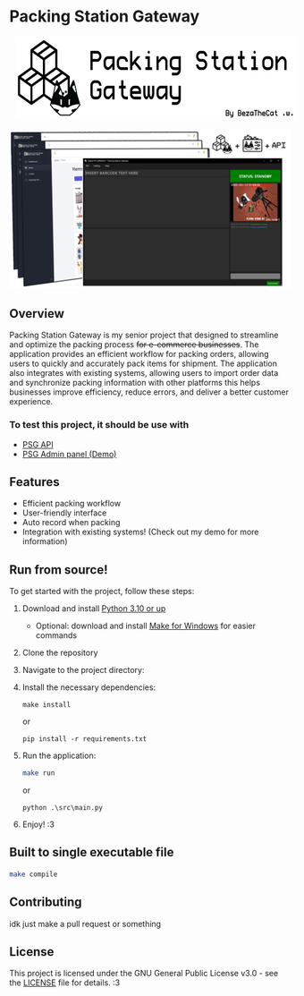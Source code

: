 # Packing Station Gateway

<div align="center">
    <img src="./images/banner.png" alt="PSG banner" style="height: 150px; margin-left: 10px;" />
</div>

![Packing Station Gateway](/images/gateway-packing-station%20presentation.png)

## Overview

Packing Station Gateway is my senior project that designed to streamline and optimize the packing process ~~for e-commerce businesses~~. <!-- :P --> The application provides an efficient workflow for packing orders, allowing users to quickly and accurately pack items for shipment. The application also integrates with existing systems, allowing users to import order data and synchronize packing information with other platforms this helps businesses improve efficiency, reduce errors, and deliver a better customer experience.

### To test this project, it should be use with
- [PSG API](https://github.com/beam7894123/gateway-packing-station/tree/api)
- [PSG Admin panel (Demo)](https://github.com/beam7894123/gateway-packing-station/tree/demo)


## Features
- Efficient packing workflow
- User-friendly interface
- Auto record when packing
- Integration with existing systems! (Check out my demo for more information)

## Run from source!

To get started with the project, follow these steps:
1. Download and install [Python 3.10 or up](https://www.python.org/downloads/)
    - Optional: download and install [Make for Windows](http://gnuwin32.sourceforge.net/packages/make.htm) for easier commands

2. Clone the repository

3. Navigate to the project directory:

4. Install the necessary dependencies:
    ```
    make install
    ```
    or 
    ```
    pip install -r requirements.txt
    ```
5. Run the application:
    ```sh
    make run
    ```
    or
    ```
    python .\src\main.py
    ```
6. Enjoy! :3

## Built to single executable file
```sh
make compile
```


## Contributing
idk just make a pull request or something

## License

This project is licensed under the GNU General Public License v3.0 - see the [LICENSE](LICENSE) file for details. :3